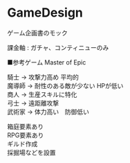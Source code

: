 GameDesign
==========

ゲーム企画書のモック

課金軸 : ガチャ、コンティニューのみ

■参考ゲーム
Master of Epic

騎士 -> 攻撃力高め 平均的  
魔導師 -> 耐性のある敵が少ない HPが低い  
商人 ->  生産スキルに特化   
弓士 -> 遠距離攻撃  
武術家 -> 体力高い　防御低い　  


箱庭要素あり  
RPG要素あり  
ギルド作成  
採掘場などを設置  

